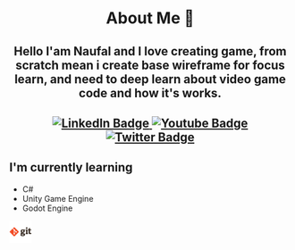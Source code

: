 <p align="center">
  
</p>

<h1 align="center">
About Me 👋
</h1>

<h2 align="center">
Hello I'am Naufal and I love creating game, from scratch mean i create base wireframe for focus learn, and need to deep learn about video game code and how it's works.
</h2> 

<h2 align="center">
<div id="badges">
  <a href="https://www.linkedin.com/in/naufal-surya-anggana-6229751b5/">
    <img src="https://img.shields.io/badge/LinkedIn-blue?style=for-the-badge&logo=linkedin&logoColor=white" alt="LinkedIn Badge"/>
  </a>
  <a href="your-youtube-URL">
    <img src="https://img.shields.io/badge/YouTube-red?style=for-the-badge&logo=youtube&logoColor=white" alt="Youtube Badge"/>
  </a>
  <a href="https://twitter.com/gdevelopment081">
    <img src="https://img.shields.io/badge/Twitter-blue?style=for-the-badge&logo=twitter&logoColor=white" alt="Twitter Badge"/>
  </a>
</div></h2> 


## I'm currently learning
- C#
- Unity Game Engine
- Godot Engine
<div>
  <img src="https://github.com/devicons/devicon/blob/master/icons/git/git-original-wordmark.svg" title="Git" **alt="Git" width="40" height="40"/>
</div>

